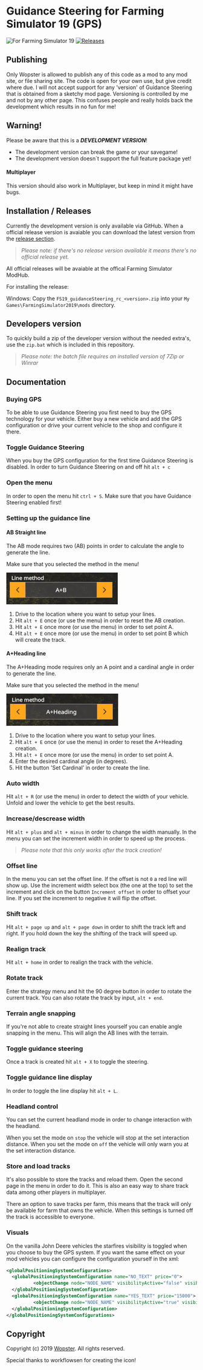 # Guidance Steering for Farming Simulator 19 (GPS)

![For Farming Simulator 19](https://img.shields.io/badge/Farming%20Simulator-19-FF7C00.svg) [![Releases](https://img.shields.io/github/release/stijnwop/guidanceSteering.svg)](https://github.com/stijnwop/guidanceSteering/releases)

## Publishing
Only Wopster is allowed to publish any of this code as a mod to any mod site, or file sharing site. The code is open for your own use, but give credit where due. I will not accept support for any 'version' of Guidance Steering that is obtained from a sketchy mod page. Versioning is controlled by me and not by any other page. This confuses people and really holds back the development which results in no fun for me!

## Warning!
Please be aware that this is a ***DEVELOPMENT VERSION***!
* The development version can break the game or your savegame!
* The development version doesn´t support the full feature package yet!

#### Multiplayer
This version should also work in Multiplayer, but keep in mind it might have bugs.

## Installation / Releases
Currently the development version is only available via GitHub. When a official release version is avaiable you can download the latest version from the [release section](https://github.com/stijnwop/guidanceSteering/releases).

> _Please note: if there's no release version available it means there's no official release yet._

All official releases will be avaiable at the offical Farming Simulator ModHub.

For installing the release:

Windows: Copy the `FS19_guidanceSteering_rc_<version>.zip` into your `My Games\FarmingSimulator2019\mods` directory.

## Developers version
To quickly build a zip of the developer version without the needed extra's, use the `zip.bat` which is included in this repository.

> _Please note: the batch file requires an installed version of 7Zip or Winrar_

## Documentation

### Buying GPS
To be able to use Guidance Steering you first need to buy the GPS technology for your vehicle. Either buy a new vehicle and add the GPS configuration or drive your current vehicle to the shop and configure it there.

### Toggle Guidance Steering
When you buy the GPS configuration for the first time Guidance Steering is disabled.
In order to turn Guidance Steering on and off hit `alt + c`

### Open the menu
In order to open the menu hit `ctrl + S`. Make sure that you have Guidance Steering enabled first!

### Setting up the guidance line

#### AB Straight line
The AB mode requires two (AB) points in order to calculate the angle to generate the line.

Make sure that you selected the method in the menu!

![Image of AB method](https://github.com/stijnwop/guidanceSteering/blob/master/.github/images/abstraight.PNG)

1. Drive to the location where you want to setup your lines.
2. Hit `alt + E` once (or use the menu) in order to reset the AB creation.
3. Hit `alt + E` once more (or use the menu) in order to set point A.
4. Hit `alt + E` once more (or use the menu) in order to set point B which will create the track.

#### A+Heading line
The A+Heading mode requires only an A point and a cardinal angle in order to generate the line.

Make sure that you selected the method in the menu!

![Image of A+Heading method](https://github.com/stijnwop/guidanceSteering/blob/master/.github/images/aplusheading.PNG)

1. Drive to the location where you want to setup your lines.
2. Hit `alt + E` once (or use the menu) in order to reset the A+Heading creation.
3. Hit `alt + E` once more (or use the menu) in order to set point A.
4. Enter the desired cardinal angle (in degrees).
5. Hit the button 'Set Cardinal' in order to create the line.

### Auto width
Hit `alt + R` (or use the menu) in order to detect the width of your vehicle.
Unfold and lower the vehicle to get the best results.

### Increase/descrease width
Hit `alt + plus` and `alt + minus` in order to change the width manually. In the menu you can set the increment width in order to speed up the process.

> _Please note that this only works after the track creation!_

### Offset line
In the menu you can set the offset line. If the offset is not `0` a red line will show up. Use the increment width select box (the one at the top) to set the increment and click on the button `Increment offset` in order to offset your line. If you set the increment to negative it will flip the offset.

### Shift track
Hit `alt + page up` and `alt + page down` in order to shift the track left and right. If you hold down the key the shifting of the track will speed up.

### Realign track
Hit `alt + home` in order to realign the track with the vehicle.

### Rotate track
Enter the strategy menu and hit the 90 degree button in order to rotate the current track.
You can also rotate the track by input, `alt + end`.

### Terrain angle snapping
If you're not able to create straight lines yourself you can enable angle snapping in the menu. This will align the AB lines with the terrain.

### Toggle guidance steering
Once a track is created hit `alt + X` to toggle the steering.

### Toggle guidance line display
In order to toggle the line display hit `alt + L`.

### Headland control
You can set the current headland mode in order to change interaction with the headland.

When you set the mode on `stop` the vehicle will stop at the set interaction distance.
When you set the mode on `off` the vehicle will only warn you at the set interaction distance.

### Store and load tracks
It's also possible to store the tracks and reload them. Open the second page in the menu in order to do it.
This is also an easy way to share track data among other players in multiplayer.

There an option to save tracks per farm, this means that the track will only be available for farm that owns the vehicle. When this settings is turned off the track is accessible to everyone.

### Visuals
On the vanilla John Deere vehicles the starfires visibility is toggled when you choose to buy the GPS system.
If you want the same effect on your mod vehicles you can configure the configuration yourself in the xml:

~~~ xml
<globalPositioningSystemConfigurations>
  <globalPositioningSystemConfiguration name="NO_TEXT" price="0">
          <objectChange node="NODE_NAME" visibilityActive="false" visibilityInactive="true" />
  </globalPositioningSystemConfiguration>
  <globalPositioningSystemConfiguration name="YES_TEXT" price="15000">
          <objectChange node="NODE_NAME" visibilityActive="true" visibilityInactive="false" />
  </globalPositioningSystemConfiguration>
</globalPositioningSystemConfigurations>
~~~

## Copyright
Copyright (c) 2019 [Wopster](https://github.com/stijnwop).
All rights reserved.

Special thanks to workflowsen for creating the icon!
